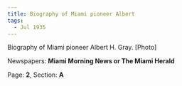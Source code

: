 ```yaml
---  
title: Biography of Miami pioneer Albert  
tags:  
  - Jul 1935  
---  
```

  
Biography of Miami pioneer Albert H. Gray. [Photo]  
  
Newspapers: **Miami Morning News or The Miami Herald**  
  
Page: **2**, Section: **A** 
